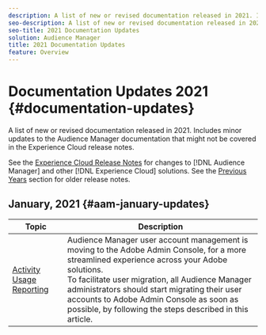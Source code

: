 ```yaml
---
description: A list of new or revised documentation released in 2021. Includes minor updates to the Audience Manager documentation that might not be covered in the Experience Cloud release notes.
seo-description: A list of new or revised documentation released in 2021. Includes minor updates to the Audience Manager documentation that might not be covered in the Experience Cloud release notes.
seo-title: 2021 Documentation Updates
solution: Audience Manager
title: 2021 Documentation Updates
feature: Overview
---
```


# Documentation Updates 2021 {#documentation-updates}

A list of new or revised documentation released in 2021. Includes minor updates to the Audience Manager documentation that might not be covered in the Experience Cloud release notes.

See the [Experience Cloud Release Notes](https://docs.adobe.com/content/help/en/release-notes/experience-cloud/current.html) for changes to [!DNL Audience Manager] and other [!DNL Experience Cloud] solutions. See the [Previous Years](../docs-updates/docs-2020.md) section for older release notes.

## January, 2021 {#aam-january-updates}

| Topic | Description |
|--- |----|
|[Activity Usage Reporting](/help/using/features/administration/admin-console-migration.md)| Audience Manager user account management is moving to the Adobe Admin Console, for a more streamlined experience across your Adobe solutions. <br> To facilitate user migration, all Audience Manager administrators should start migrating their user accounts to Adobe Admin Console as soon as possible, by following the steps described in this article. |
